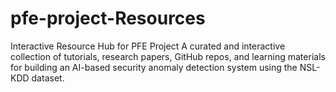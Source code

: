# pfe-project-Resources
Interactive Resource Hub for PFE Project A curated and interactive collection of tutorials, research papers, GitHub repos, and learning materials for building an AI-based security anomaly detection system using the NSL-KDD dataset.
